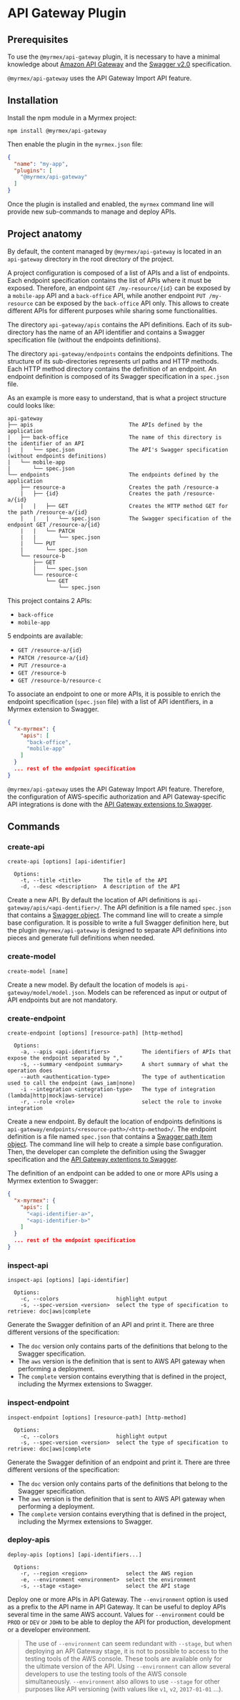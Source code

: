 # API Gateway Plugin

## Prerequisites

To use the `@myrmex/api-gateway` plugin, it is necessary to have a minimal knowledge about [Amazon API
Gateway](https://aws.amazon.com/api-gateway/) and the [Swagger v2.0](http://swagger.io/specification/) specification.

`@myrmex/api-gateway` uses the API Gateway Import API feature.

## Installation

Install the npm module in a Myrmex project:

```shell
npm install @myrmex/api-gateway
```

Then enable the plugin in the `myrmex.json` file:

```json
{
  "name": "my-app",
  "plugins": [
    "@myrmex/api-gateway"
  ]
}
```

Once the plugin is installed and enabled, the `myrmex` command line will provide new sub-commands to manage and deploy APIs.

## Project anatomy

By default, the content managed by `@myrmex/api-gateway` is located in an `api-gateway` directory in the root directory of the
project.

A project configuration is composed of a list of APIs and a list of endpoints. Each endpoint specification contains the list
of APIs where it must be exposed. Therefore, an endpoint `GET /my-resource/{id}` can be exposed by a `mobile-app` API and a
`back-office` API, while another endpoint `PUT /my-resource` can be exposed by the `back-office` API only. This allows to
create different APIs for different purposes while sharing some functionalities.

The directory `api-gateway/apis` contains the API definitions. Each of its sub-directory has the name of an API identifier and
contains a Swagger specification file (without the endpoints definitions).

The directory `api-gateway/endpoints` contains the endpoints definitions. The structure of its sub-directories represents url
paths and HTTP methods. Each HTTP method directory contains the definition of an endpoint. An endpoint definition is composed
of its Swagger specification in a `spec.json` file.

As an example is more easy to understand, that is what a project structure could looks like:

```shell
api-gateway
├── apis                              The APIs defined by the application
|   ├── back-office                   The name of this directory is the identifier of an API
|   |   └── spec.json                 The API's Swagger specification (without endpoints definitions)
|   └── mobile-app
|       └── spec.json
└── endpoints                         The endpoints defined by the application
    ├── resource-a                    Creates the path /resource-a
    |   ├── {id}                      Creates the path /resource-a/{id}
    |   |   ├── GET                   Creates the HTTP method GET for the path /resource-a/{id}
    |   |   |   └── spec.json         The Swagger specification of the endpoint GET /resource-a/{id}
    |   |   └── PATCH
    |   |       └── spec.json
    |   └── PUT
    |       └── spec.json
    └── resource-b
        ├── GET
        |   └── spec.json
        └── resource-c
            └── GET
                └── spec.json
```

This project contains 2 APIs:

*   `back-office`
*   `mobile-app`

5 endpoints are available:

*   `GET /resource-a/{id}`
*   `PATCH /resource-a/{id}`
*   `PUT /resource-a`
*   `GET /resource-b`
*   `GET /resource-b/resource-c`

To associate an endpoint to one or more APIs, it is possible to enrich the endpoint specification (`spec.json` file) with a
list of API identifiers, in a Myrmex extension to Swagger.

```json
{
  "x-myrmex": {
    "apis": [
      "back-office",
      "mobile-app"
    ]
  }
  ... rest of the endpoint specification
}
```

`@myrmex/api-gateway` uses the API Gateway Import API feature. Therefore, the configuration of AWS-specific authorization
and API Gateway-specific API integrations is done with the [API Gateway extensions to
Swagger](http://docs.aws.amazon.com/apigateway/latest/developerguide/api-gateway-swagger-extensions.html).

## Commands

### create-api

```shell
create-api [options] [api-identifier]

  Options:
    -t, --title <title>       The title of the API
    -d, --desc <description>  A description of the API
```

Create a new API. By default the location of API definitions is `api-gateway/apis/<api-dentifier>/`. The API definition is a
file named `spec.json` that contains a [Swagger object](http://swagger.io/specification/#swagger-object-14). The command line
will to create a simple base configuration. It is possible to write a full Swagger definition here, but the plugin
`@myrmex/api-gateway` is designed to separate API definitions into pieces and generate full definitions when needed.

### create-model

```shell
create-model [name]
```

Create a new model. By default the location of models is `api-gateway/model/model.json`. Models can be referenced as input
or output of API endpoints but are not mandatory.

### create-endpoint

```shell
create-endpoint [options] [resource-path] [http-method]

  Options:
    -a, --apis <api-identifiers>          The identifiers of APIs that expose the endpoint separated by ","
    -s, --summary <endpoint summary>      A short summary of what the operation does
    --auth <authentication-type>          The type of authentication used to call the endpoint (aws_iam|none)
    -i --integration <integration-type>   The type of integration (lambda|http|mock|aws-service)
    -r, --role <role>                     select the role to invoke integration
```

Create a new endpoint. By default the location of endpoints definitions is
`api-gateway/endpoints/<resource-path>/<http-method>/`. The endpoint definition is a file named `spec.json` that contains a
[Swagger path item object](http://swagger.io/specification/#path-item-object-32). The command line will help to create a
simple base configuration. Then, the developer can complete the definition using the Swagger specification and the [API
Gateway extentions to Swagger](http://docs.aws.amazon.com/apigateway/latest/developerguide/api-gateway-swagger-extensions.html).

The definition of an endpoint can be added to one or more APIs using a Myrmex extention to Swagger:

```json
{
  "x-myrmex": {
    "apis": [
      "<api-identifier-a>",
      "<api-identifier-b>"
    ]
  }
  ... rest of the endpoint specification
}
```

### inspect-api

```shell
inspect-api [options] [api-identifier]

  Options:
    -c, --colors                  highlight output
    -s, --spec-version <version>  select the type of specification to retrieve: doc|aws|complete
```

Generate the Swagger definition of an API and print it. There are three different versions of the specification:

*   The `doc` version only contains parts of the definitions that belong to the Swagger specification.
*   The `aws` version is the definition that is sent to AWS API gateway when performing a deployment.
*   The `complete` version contains everything that is defined in the project, including the Myrmex extensions to Swagger.

### inspect-endpoint

```shell
inspect-endpoint [options] [resource-path] [http-method]

  Options:
    -c, --colors                  highlight output
    -s, --spec-version <version>  select the type of specification to retrieve: doc|aws|complete
```

Generate the Swagger definition of an endpoint and print it. There are three different versions of the specification:

*   The `doc` version only contains parts of the definitions that belong to the Swagger specification.
*   The `aws` version is the definition that is sent to AWS API gateway when performing a deployment.
*   The `complete` version contains everything that is defined in the project, including the Myrmex extensions to Swagger.

### deploy-apis

```shell
deploy-apis [options] [api-identifiers...]

  Options:
    -r, --region <region>            select the AWS region
    -e, --environment <environment>  select the environment
    -s, --stage <stage>              select the API stage
```

Deploy one or more APIs in API Gateway. The `--environment` option is used as a prefix to the API name in API Gateway. It can
be useful to deploy APIs several time in the same AWS account. Values for `--environment` could be `PROD` or `DEV` or `JOHN`
to be able to deploy the API for production, development or a developer environment.

> The use of `--environment` can seem redundant with `--stage`, but when deploying an API Gateway stage, it is not to
possible to access to the testing tools of the AWS console. These tools are available only for the ultimate version of the
API. Using `--environment` can allow several developers to use the testing tools of the AWS console simultaneously.
`--environment` also allows to use `--stage` for other purposes like API versioning (with values like `v1`, `v2`,
`2017-01-01` ...).
